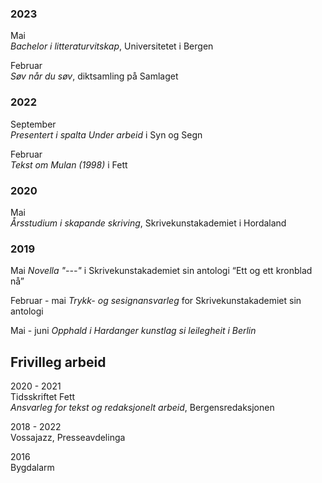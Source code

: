 ### 2023
  
Mai  
_Bachelor i litteraturvitskap_, Universitetet i Bergen  
  
Februar  
_Søv når du søv_, diktsamling på Samlaget  
  
  
### 2022
   
September   
_Presentert i spalta Under arbeid_ i Syn og Segn  
   
Februar   
_Tekst om Mulan (1998)_ i Fett  
  
  
### 2020  
  
Mai  
_Årsstudium i skapande skriving_, Skrivekunstakademiet i Hordaland  


### 2019

Mai
_Novella "---"_ i Skrivekunstakademiet sin antologi “Ett og ett kronblad nå”

Februar - mai
_Trykk- og sesignansvarleg_ for Skrivekunstakademiet sin antologi

Mai - juni
_Opphald i Hardanger kunstlag si leilegheit i Berlin_

## Frivilleg arbeid

2020 - 2021  
Tidsskriftet Fett  
_Ansvarleg for tekst og redaksjonelt arbeid_, Bergensredaksjonen  

2018 - 2022  
Vossajazz, Presseavdelinga  

2016  
Bygdalarm  
